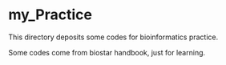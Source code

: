 # my_Practice
This directory deposits some codes for bioinformatics practice.

Some codes come from biostar handbook, just for learning.
